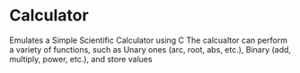 # Calculator
Emulates a Simple Scientific Calculator using C
The calcualtor can perform a variety of functions, such as Unary ones (arc, root, abs, etc.), Binary (add, multiply, power, etc.), and store values
